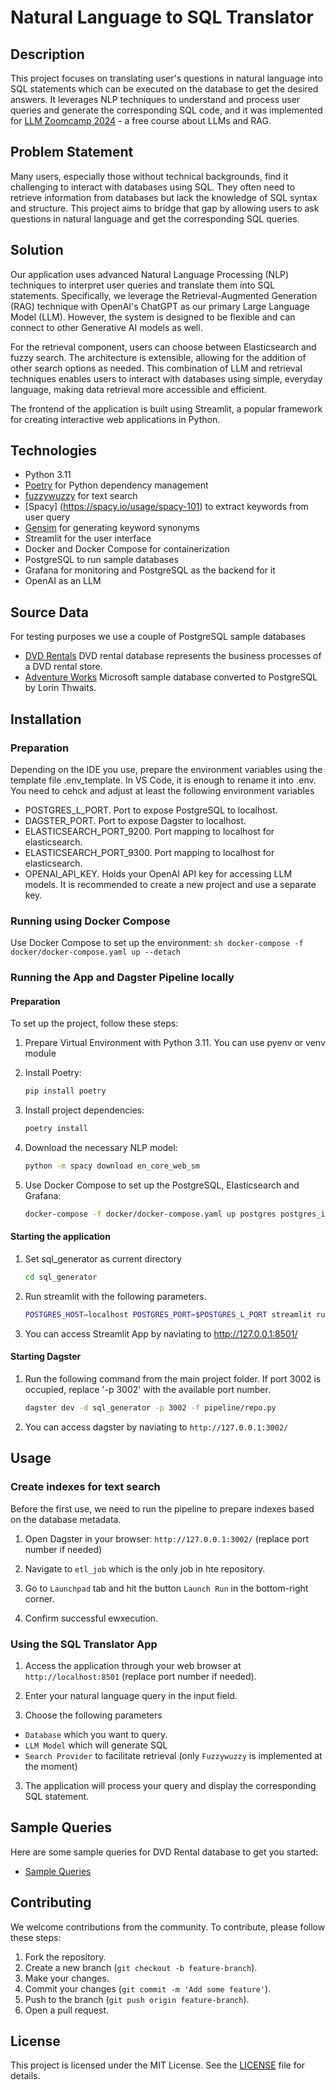# Natural Language to SQL Translator

## Description
This project focuses on translating user's questions in natural language into SQL statements which can be executed on the database to get the desired answers. It leverages NLP techniques to understand and process user queries and generate the corresponding SQL code, and it was implemented for [LLM Zoomcamp 2024](https://github.com/DataTalksClub/llm-zoomcamp) - a free course about LLMs and RAG.

## Problem Statement
Many users, especially those without technical backgrounds, find it challenging to interact with databases using SQL. They often need to retrieve information from databases but lack the knowledge of SQL syntax and structure. This project aims to bridge that gap by allowing users to ask questions in natural language and get the corresponding SQL queries.

## Solution
Our application uses advanced Natural Language Processing (NLP) techniques to interpret user queries and translate them into SQL statements. Specifically, we leverage the Retrieval-Augmented Generation (RAG) technique with OpenAI's ChatGPT as our primary Large Language Model (LLM). However, the system is designed to be flexible and can connect to other Generative AI models as well.

For the retrieval component, users can choose between Elasticsearch and fuzzy search. The architecture is extensible, allowing for the addition of other search options as needed. This combination of LLM and retrieval techniques enables users to interact with databases using simple, everyday language, making data retrieval more accessible and efficient.

The frontend of the application is built using Streamlit, a popular framework for creating interactive web applications in Python.

## Technologies
- Python 3.11
- [Poetry](https://python-poetry.org/docs/) for Python dependency management 
- [fuzzywuzzy](https://github.com/seatgeek/fuzzywuzzy) for text search
- [Spacy] (https://spacy.io/usage/spacy-101) to extract keywords from user query
- [Gensim](https://radimrehurek.com/gensim/intro.html) for generating keyword synonyms
- Streamlit for the user interface
- Docker and Docker Compose for containerization
- PostgreSQL to run sample databases
- Grafana for monitoring and PostgreSQL as the backend for it
- OpenAI as an LLM

## Source Data
For testing purposes we use a couple of PostgreSQL sample databases
- [DVD Rentals](https://www.postgresqltutorial.com/postgresql-getting-started/postgresql-sample-database/) DVD rental database represents the business processes of a DVD rental store. 
- [Adventure Works](https://github.com/lorint/AdventureWorks-for-Postgres/) Microsoft sample database converted to PostgreSQL by Lorin Thwaits.

## Installation

### Preparation
Depending on the IDE you use, prepare the environment variables using the template file .env_template. In VS Code, it is enough to rename it into .env. You need to cehck and adjust at least the following environment variables
- POSTGRES_L_PORT. Port to expose PostgreSQL to localhost.
- DAGSTER_PORT. Port to expose Dagster to localhost.
- ELASTICSEARCH_PORT_9200. Port mapping to localhost for elasticsearch.
- ELASTICSEARCH_PORT_9300. Port mapping to localhost for elasticsearch.
- OPENAI_API_KEY. Holds your OpenAI API key for accessing LLM models. It is recommended to create a new project and use a separate key.

### Running using Docker Compose
Use Docker Compose to set up the environment:
    ```sh
    docker-compose -f docker/docker-compose.yaml up --detach
    ```

### Running the App and Dagster Pipeline locally
#### Preparation
To set up the project, follow these steps:
1. Prepare Virtual Environment with Python 3.11. You can use pyenv or venv module

2. Install Poetry:
    ```sh
    pip install poetry
    ```

3. Install project dependencies:
    ```sh
    poetry install
    ```
4. Download the necessary NLP model:
    ```sh
    python -m spacy download en_core_web_sm
    ```

5. Use Docker Compose to set up the PostgreSQL, Elasticsearch and Grafana:
    ```sh
    docker-compose -f docker/docker-compose.yaml up postgres postgres_init elasticsearch grafana --detach
    ```

#### Starting the application
1. Set sql_generator as current directory
    ```sh
    cd sql_generator
    ```

2. Run streamlit with the following parameters.
    ```sh
    POSTGRES_HOST=localhost POSTGRES_PORT=$POSTGRES_L_PORT streamlit run app.py --server.port=8501 --server.address=0.0.0.0
    ```
2. You can access Streamlit App by naviating to http://127.0.0.1:8501/

#### Starting Dagster
1. Run the following command from the main project folder. If port 3002 is occupied, replace '-p 3002' with the available port number.
    ```sh
    dagster dev -d sql_generator -p 3002 -f pipeline/repo.py
    ```
2. You can access dagster by naviating to `http://127.0.0.1:3002/`

## Usage
### Create indexes for text search
Before the first use, we need to run the pipeline to prepare indexes based on the database metadata.
1. Open Dagster in your browser: `http://127.0.0.1:3002/` (replace port number if needed)

2. Navigate to `etl_job` which is the only job in hte repository.

3. Go to `Launchpad` tab and hit the button `Launch Run` in the bottom-right corner.

4. Confirm successful ewxecution.

### Using the SQL Translator App

1. Access the application through your web browser at `http://localhost:8501` (replace port number if needed).

2. Enter your natural language query in the input field.

3. Choose the following parameters
- `Database` which you want to query.
- `LLM Model` which will generate SQL
- `Search Provider` to facilitate retrieval (only `Fuzzywuzzy` is implemented at the moment) 

3. The application will process your query and display the corresponding SQL statement.

## Sample Queries
Here are some sample queries for DVD Rental database to get you started:
- [Sample Queries](https://github.com/AadamBodunrin/SQL-for-Beginners/blob/master/DVDRental%20Database%20Queries.sql)

## Contributing
We welcome contributions from the community. To contribute, please follow these steps:

1. Fork the repository.
2. Create a new branch (`git checkout -b feature-branch`).
3. Make your changes.
4. Commit your changes (`git commit -m 'Add some feature'`).
5. Push to the branch (`git push origin feature-branch`).
6. Open a pull request.

## License
This project is licensed under the MIT License. See the [LICENSE](LICENSE) file for details.
